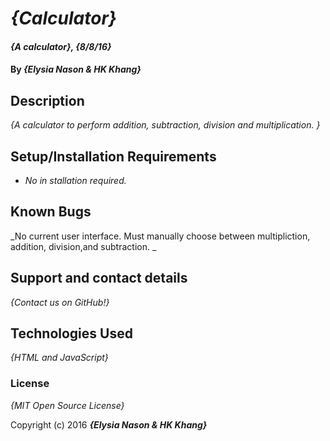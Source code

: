 # _{Calculator}_

#### _{A calculator}, {8/8/16}_

#### By _**{Elysia Nason &amp; HK Khang}**_

## Description

_{A calculator to perform addition, subtraction, division and multiplication. }_

## Setup/Installation Requirements

* _No in stallation required._

## Known Bugs

_No current user interface. Must manually choose between multipliction, addition, division,and subtraction. _

## Support and contact details

_{Contact us on GitHub!}_

## Technologies Used

_{HTML and JavaScript}_

### License

*{MIT Open Source License}*

Copyright (c) 2016 **_{Elysia Nason &amp; HK Khang}_**
